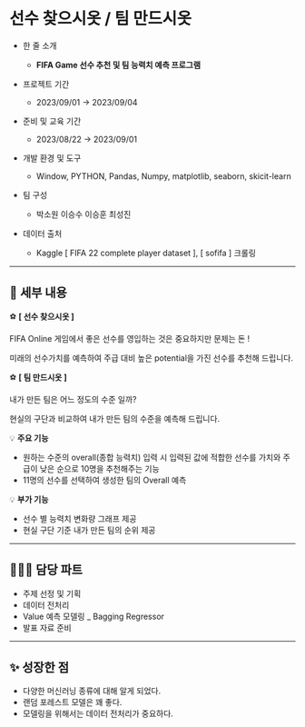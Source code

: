 # 선수 찾으시옷 / 팀 만드시옷

- 한 줄 소개
  - **FIFA Game 선수 추천 및 팀 능력치 예측 프로그램**
    
- 프로젝트 기간
  - 2023/09/01 → 2023/09/04
- 준비 및 교육 기간
  - 2023/08/22 → 2023/09/01
- 개발 환경 및 도구
  - Window, PYTHON, Pandas, Numpy, matplotlib, seaborn, skicit-learn
- 팀 구성
  - 박소원 이승수 이승훈 최성진
- 데이터 출처
  - Kaggle [ FIFA 22 complete player dataset ], [ sofifa ] 크롤링

---

## 💖 세부 내용


⚽ **[ 선수 찾으시옷 ]**


FIFA Online 게임에서 좋은 선수를 영입하는 것은 중요하지만 문제는 돈 !


미래의 선수가치를 예측하여 주급 대비 높은 potential을 가진 선수를 추천해 드립니다.

⚽ **[ 팀 만드시옷 ]**


내가 만든 팀은 어느 정도의 수준 일까?


현실의 구단과 비교하여 내가 만든 팀의 수준을 예측해 드립니다.

💡 **주요 기능**
- 원하는 수준의 overall(종합 능력치) 입력 시 입력된 값에 적합한 선수를 가치와 주급이 낮은 순으로 10명을 추천해주는 기능
- 11명의 선수를 선택하여 생성한 팀의 Overall 예측

💡 **부가 기능**
- 선수 별 능력치 변화량 그래프 제공
- 현실 구단 기준 내가 만든 팀의 순위 제공

---
## 👩🏻‍💼 담당 파트

- 주제 선정 및 기획
- 데이터 전처리
- Value 예측 모델링 _ Bagging Regressor
- 발표 자료 준비

---
## ✨ 성장한 점

- 다양한 머신러닝 종류에 대해 알게 되었다.
- 랜덤 포레스트 모델은 꽤 좋다.
- 모델링을 위해서는 데이터 전처리가 중요하다.
